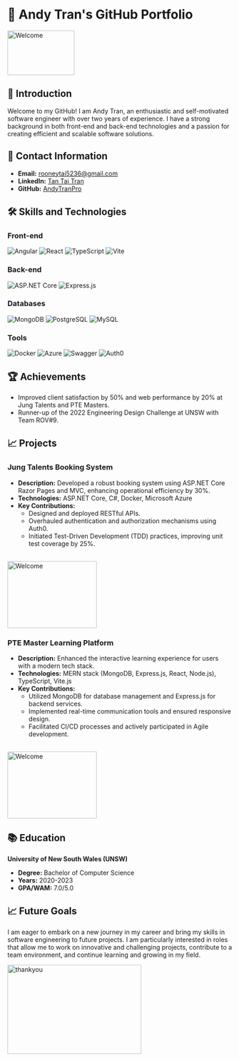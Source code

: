 # 📄 Andy Tran's GitHub Portfolio
<img src="https://media3.giphy.com/media/v1.Y2lkPTc5MGI3NjExZTkwa2wwZ2JvYTZ3bThvYm5pZGZuZTFrbDRvcWIxaGlxamw1YXBkaCZlcD12MV9pbnRlcm5hbF9naWZfYnlfaWQmY3Q9Zw/OK914NO5d8ey9sSNAQ/giphy.webp" width="150" height="100" alt="Welcome">

## 👋 Introduction

Welcome to my GitHub! I am Andy Tran, an enthusiastic and self-motivated software engineer with over two years of experience. I have a strong background in both front-end and back-end technologies and a passion for creating efficient and scalable software solutions.

## 🔗 Contact Information

- **Email:** rooneytai5236@gmail.com
- **LinkedIn:** [Tan Tai Tran](https://www.linkedin.com/in/tan-tai-tran-6626732a5/)
- **GitHub:** [AndyTranPro](https://github.com/AndyTranPro)

## 🛠️ Skills and Technologies

### Front-end
![Angular](https://img.shields.io/badge/Angular-DD0031?style=for-the-badge&logo=angular&logoColor=white)
![React](https://img.shields.io/badge/React-61DAFB?style=for-the-badge&logo=react&logoColor=black)
![TypeScript](https://img.shields.io/badge/TypeScript-007ACC?style=for-the-badge&logo=typescript&logoColor=white)
![Vite](https://img.shields.io/badge/Vite-646CFF?style=for-the-badge&logo=vite&logoColor=white)

### Back-end
![ASP.NET Core](https://img.shields.io/badge/ASP.NET%20Core-512BD4?style=for-the-badge&logo=.net&logoColor=white)
![Express.js](https://img.shields.io/badge/Express.js-000000?style=for-the-badge&logo=express&logoColor=white)

### Databases
![MongoDB](https://img.shields.io/badge/MongoDB-47A248?style=for-the-badge&logo=mongodb&logoColor=white)
![PostgreSQL](https://img.shields.io/badge/PostgreSQL-336791?style=for-the-badge&logo=postgresql&logoColor=white)
![MySQL](https://img.shields.io/badge/MySQL-4479A1?style=for-the-badge&logo=mysql&logoColor=white)

### Tools
![Docker](https://img.shields.io/badge/Docker-2496ED?style=for-the-badge&logo=docker&logoColor=white)
![Azure](https://img.shields.io/badge/Azure-0078D4?style=for-the-badge&logo=microsoft-azure&logoColor=white)
![Swagger](https://img.shields.io/badge/Swagger-85EA2D?style=for-the-badge&logo=swagger&logoColor=black)
![Auth0](https://img.shields.io/badge/Auth0-EB5424?style=for-the-badge&logo=auth0&logoColor=white)

## 🏆 Achievements

- Improved client satisfaction by 50% and web performance by 20% at Jung Talents and PTE Masters.
- Runner-up of the 2022 Engineering Design Challenge at UNSW with Team ROV#9.

## 📈 Projects

### Jung Talents Booking System
- **Description:** Developed a robust booking system using ASP.NET Core Razor Pages and MVC, enhancing operational efficiency by 30%.
- **Technologies:** ASP.NET Core, C#, Docker, Microsoft Azure
- **Key Contributions:**
  - Designed and deployed RESTful APIs.
  - Overhauled authentication and authorization mechanisms using Auth0.
  - Initiated Test-Driven Development (TDD) practices, improving unit test coverage by 25%.
<br>
<img src="https://media.licdn.com/dms/image/D5603AQEBtqwPlnd1vg/profile-displayphoto-shrink_200_200/0/1680921187838?e=2147483647&v=beta&t=Yx1MP-DphWYG8EUD6lzmxOr5TRpwHnD_Vv1ZMt3Pno0" width="200" height="150" alt="Welcome">

### PTE Master Learning Platform
- **Description:** Enhanced the interactive learning experience for users with a modern tech stack.
- **Technologies:** MERN stack (MongoDB, Express.js, React, Node.js), TypeScript, Vite.js
- **Key Contributions:**
  - Utilized MongoDB for database management and Express.js for backend services.
  - Implemented real-time communication tools and ensured responsive design.
  - Facilitated CI/CD processes and actively participated in Agile development.
<br>
<img src="https://www.masterpte.com.au/assets/images/PTE-master.png" width="200" height="150" alt="Welcome">
<br>

## 📚 Education

**University of New South Wales (UNSW)**
- **Degree:** Bachelor of Computer Science
- **Years:** 2020-2023
- **GPA/WAM:** 7.0/5.0

## 📈 Future Goals

I am eager to embark on a new journey in my career and bring my skills in software engineering to future projects. I am particularly interested in roles that allow me to work on innovative and challenging projects, contribute to a team environment, and continue learning and growing in my field.

<img src="https://media2.giphy.com/media/v1.Y2lkPTc5MGI3NjExZmYyM2o1MzN1aHYzeTJzdG9pb3cwbXNlMGZ6bW41dGNjb2Jrc2hyaCZlcD12MV9pbnRlcm5hbF9naWZfYnlfaWQmY3Q9Zw/3o6ozuHcxTtVWJJn32/giphy.webp" width="300" height="200" alt="thankyou">
